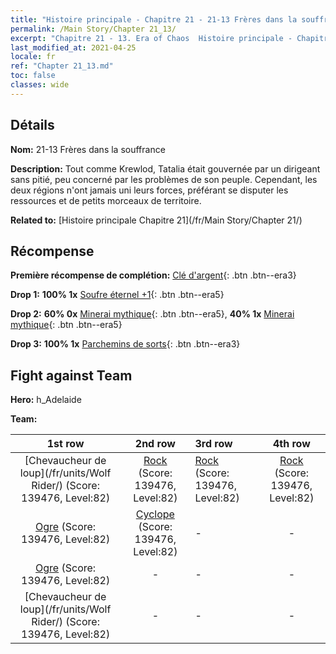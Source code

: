 ```yaml
---
title: "Histoire principale - Chapitre 21 - 21-13 Frères dans la souffrance"
permalink: /Main Story/Chapter 21_13/
excerpt: "Chapitre 21 - 13. Era of Chaos  Histoire principale - Chapitre 21_13. 21-13 Frères dans la souffrance"
last_modified_at: 2021-04-25
locale: fr
ref: "Chapter 21_13.md"
toc: false
classes: wide
---
```


## Détails

 **Nom:** 21-13 Frères dans la souffrance

 **Description:** Tout comme Krewlod, Tatalia était gouvernée par un dirigeant sans pitié, peu concerné par les problèmes de son peuple. Cependant, les deux régions n'ont jamais uni leurs forces, préférant se disputer les ressources et de petits morceaux de territoire.

 **Related to:** [Histoire principale Chapitre 21](/fr/Main Story/Chapter 21/)

## Récompense

 **Première récompense de complétion:** [Clé d'argent](/ItemsFR/con_693/){: .btn .btn--era3}

 **Drop 1:** **100% 1x** [Soufre éternel +1](/ItemsFR/mat_71/){: .btn .btn--era5}

 **Drop 2:** **60% 0x** [Minerai mythique](/ItemsFR/mat_61/){: .btn .btn--era5}, **40% 1x** [Minerai mythique](/ItemsFR/mat_61/){: .btn .btn--era5}

 **Drop 3:** **100% 1x** [Parchemins de sorts](/ItemsFR/con_694/){: .btn .btn--era3}


## Fight against Team
 **Hero:** h_Adelaide

 **Team:**


  | 1st row | 2nd row | 3rd row | 4th row |
  |:----:|:----:|:----|:----:|
  | [Chevaucheur de loup](/fr/units/Wolf Rider/) (Score: 139476, Level:82)  | [Rock](/fr/units/Roc/) (Score: 139476, Level:82)  | [Rock](/fr/units/Roc/) (Score: 139476, Level:82)  | [Rock](/fr/units/Roc/) (Score: 139476, Level:82)  |
  | [Ogre](/fr/units/Ogre/) (Score: 139476, Level:82)  | [Cyclope](/fr/units/Cyclops/) (Score: 139476, Level:82)  | - | - |
  | [Ogre](/fr/units/Ogre/) (Score: 139476, Level:82)  | - | - | - |
  | [Chevaucheur de loup](/fr/units/Wolf Rider/) (Score: 139476, Level:82)  | - | - | - |


